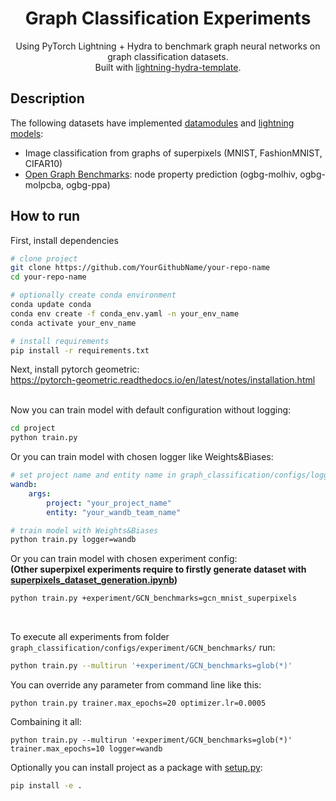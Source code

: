 <div align="center">    
 
# Graph Classification Experiments 
Using PyTorch Lightning + Hydra to benchmark graph neural networks on graph classification datasets.<br>
Built with [lightning-hydra-template](https://github.com/hobogalaxy/lightning-hydra-template).
</div>

## Description
The following datasets have implemented [datamodules](project/src/datamodules) and [lightning models](project/src/models):
- Image classification from graphs of superpixels (MNIST, FashionMNIST, CIFAR10)
- [Open Graph Benchmarks](https://ogb.stanford.edu/docs/graphprop/): node property prediction (ogbg-molhiv, ogbg-molpcba, ogbg-ppa)

## How to run
First, install dependencies
```bash
# clone project
git clone https://github.com/YourGithubName/your-repo-name
cd your-repo-name

# optionally create conda environment
conda update conda
conda env create -f conda_env.yaml -n your_env_name
conda activate your_env_name

# install requirements
pip install -r requirements.txt
```
Next, install pytorch geometric:<br>
https://pytorch-geometric.readthedocs.io/en/latest/notes/installation.html
<br>
<br>


Now you can train model with default configuration without logging:
```bash
cd project
python train.py
```

Or you can train model with chosen logger like Weights&Biases:
```yaml
# set project name and entity name in graph_classification/configs/logger/wandb.yaml
wandb:
    args:
        project: "your_project_name"
        entity: "your_wandb_team_name"
```
```bash
# train model with Weights&Biases
python train.py logger=wandb
```

Or you can train model with chosen experiment config:<br>
<b>(Other superpixel experiments require to firstly generate dataset with 
[superpixels_dataset_generation.ipynb](project/notebooks/superpixels_dataset_generation.ipynb))</b>
```bash
python train.py +experiment/GCN_benchmarks=gcn_mnist_superpixels
```
<br>

To execute all experiments from folder `graph_classification/configs/experiment/GCN_benchmarks/` run:
```bash
python train.py --multirun '+experiment/GCN_benchmarks=glob(*)'
```

You can override any parameter from command line like this:
```
python train.py trainer.max_epochs=20 optimizer.lr=0.0005
```

Combaining it all:
```
python train.py --multirun '+experiment/GCN_benchmarks=glob(*)' trainer.max_epochs=10 logger=wandb
```

Optionally you can install project as a package with [setup.py](setup.py):
```bash
pip install -e .
```
<br>
